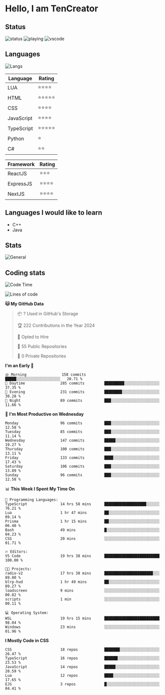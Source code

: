 # Hello, I am TenCreator

## Status
![status](https://api.statusbadges.me/badge/status/518334475038359555?simple=true&style=for-the-badge)
![playing](https://api.statusbadges.me/badge/playing/518334475038359555?style=for-the-badge)
![vscode](https://api.statusbadges.me/badge/vscode/518334475038359555?style=for-the-badge)

## Languages
![Langs](https://github-readme-stats.vercel.app/api/top-langs/?username=tencreator&layout=compact&theme=radical)


|Language|Rating|
|--------|------|
|LUA|⭐️⭐️⭐️⭐️|
|HTML|⭐️⭐️⭐️⭐️⭐️|
|CSS|⭐️⭐️⭐️⭐️|
|JavaScript|⭐️⭐️⭐️⭐️|
|TypeScript|⭐️⭐️⭐️⭐️⭐️|
|Python|⭐️|
|C#|⭐️⭐️ |

|Framework|Rating|
|--------|------|
|ReactJS|⭐️⭐️⭐|
|ExpressJS|⭐️⭐️⭐️⭐️|
|NextJS|⭐️⭐️⭐⭐️|

## Languages I would like to learn
- C++
- Java

## Stats
![General](https://github-readme-stats.vercel.app/api?username=tencreator&show_icons=true&theme=radical)

## Coding stats

<!--START_SECTION:waka-->
![Code Time](http://img.shields.io/badge/Code%20Time-236%20hrs%2017%20mins-blue)

![Lines of code](https://img.shields.io/badge/From%20Hello%20World%20I%27ve%20Written-1.3%20million%20lines%20of%20code-blue)

**🐱 My GitHub Data** 

> 📦 ? Used in GitHub's Storage 
 > 
> 🏆 222 Contributions in the Year 2024
 > 
> 💼 Opted to Hire
 > 
> 📜 55 Public Repositories 
 > 
> 🔑 0 Private Repositories 
 > 
**I'm an Early 🐤** 

```text
🌞 Morning                158 commits         █████░░░░░░░░░░░░░░░░░░░░   20.71 % 
🌆 Daytime                285 commits         █████████░░░░░░░░░░░░░░░░   37.35 % 
🌃 Evening                231 commits         ████████░░░░░░░░░░░░░░░░░   30.28 % 
🌙 Night                  89 commits          ███░░░░░░░░░░░░░░░░░░░░░░   11.66 % 
```
📅 **I'm Most Productive on Wednesday** 

```text
Monday                   96 commits          ███░░░░░░░░░░░░░░░░░░░░░░   12.58 % 
Tuesday                  85 commits          ███░░░░░░░░░░░░░░░░░░░░░░   11.14 % 
Wednesday                147 commits         █████░░░░░░░░░░░░░░░░░░░░   19.27 % 
Thursday                 100 commits         ███░░░░░░░░░░░░░░░░░░░░░░   13.11 % 
Friday                   133 commits         ████░░░░░░░░░░░░░░░░░░░░░   17.43 % 
Saturday                 106 commits         ███░░░░░░░░░░░░░░░░░░░░░░   13.89 % 
Sunday                   96 commits          ███░░░░░░░░░░░░░░░░░░░░░░   12.58 % 
```


📊 **This Week I Spent My Time On** 

```text
💬 Programming Languages: 
TypeScript               14 hrs 58 mins      ███████████████████░░░░░░   76.21 % 
Lua                      1 hr 47 mins        ██░░░░░░░░░░░░░░░░░░░░░░░   09.14 % 
Prisma                   1 hr 15 mins        ██░░░░░░░░░░░░░░░░░░░░░░░   06.40 % 
Bash                     49 mins             █░░░░░░░░░░░░░░░░░░░░░░░░   04.23 % 
CSS                      20 mins             ░░░░░░░░░░░░░░░░░░░░░░░░░   01.71 % 

🔥 Editors: 
VS Code                  19 hrs 38 mins      █████████████████████████   100.00 % 

🐱‍💻 Projects: 
radio-v2                 17 hrs 38 mins      ██████████████████████░░░   89.80 % 
blrp-hud                 1 hr 49 mins        ██░░░░░░░░░░░░░░░░░░░░░░░   09.27 % 
loadscreen               9 mins              ░░░░░░░░░░░░░░░░░░░░░░░░░   00.82 % 
scripts                  1 min               ░░░░░░░░░░░░░░░░░░░░░░░░░   00.11 % 

💻 Operating System: 
WSL                      19 hrs 15 mins      █████████████████████████   98.04 % 
Windows                  23 mins             ░░░░░░░░░░░░░░░░░░░░░░░░░   01.96 % 
```

**I Mostly Code in CSS** 

```text
CSS                      18 repos            ███████░░░░░░░░░░░░░░░░░░   26.47 % 
TypeScript               16 repos            ██████░░░░░░░░░░░░░░░░░░░   23.53 % 
JavaScript               14 repos            █████░░░░░░░░░░░░░░░░░░░░   20.59 % 
Lua                      12 repos            ████░░░░░░░░░░░░░░░░░░░░░   17.65 % 
EJS                      3 repos             █░░░░░░░░░░░░░░░░░░░░░░░░   04.41 % 
```




<!--END_SECTION:waka-->
